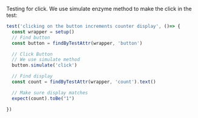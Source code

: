 Testing for click. We use simulate enzyme method to make the click in the test:

```javascript
test('clicking on the button increments counter display', ()=> {
  const wrapper = setup()
  // Find button
  const button = findByTestAttr(wrapper, 'button')

  // Click Button
  // We use simulate method
  button.simulate('click')

  // Find display
  const count = findByTestAttr(wrapper, 'count').text()

  // Make sure display matches
  expect(count).toBe("1")

})

```